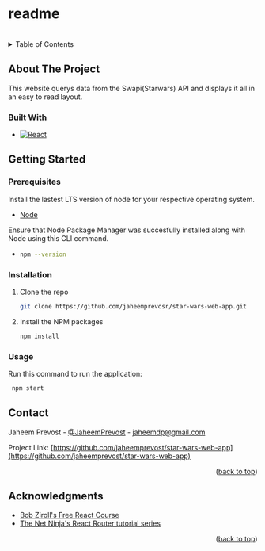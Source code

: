 # readme


<a name="readme-top"></a>

<br />

<details>
  <summary>Table of Contents</summary>
  <ol>
    <li>
      <a href="#about-the-project">About The Project</a>
      <ul>
        <li><a href="#built-with">Built With</a></li>
      </ul>
    </li>
    <li>
      <a href="#getting-started">Getting Started</a>
      <ul>
        <li><a href="#prerequisites">Prerequisites</a></li>
        <li><a href="#installation">Installation</a></li>
      </ul>
    </li>
    <li><a href="#usage">Usage</a></li>
    <li><a href="#contributing">Contributing</a></li>
    <li><a href="#contact">Contact</a></li>
  </ol>
</details>


## About The Project
This website querys data from the Swapi(Starwars) API and displays it all in an easy to read layout. 

### Built With

* [![React][React.js]][React-url]

## Getting Started

### Prerequisites

Install the lastest LTS version of node for your respective operating system.

* [Node](https://nodejs.org/en/download/) 

Ensure that Node Package Manager was succesfully installed along with Node using this CLI command. 

* ```sh
  npm --version
  ```

### Installation


1. Clone the repo
   ```sh
   git clone https://github.com/jaheemprevosr/star-wars-web-app.git
   ```
2. Install the NPM packages
   ```sh
   npm install
   ``` 
  
### Usage 

Run this command to run the application:

  ```sh
   npm start
   ```  


## Contact

Jaheem Prevost - [@JaheemPrevost](https://twitter.com/JaheemPrevost) - jaheemdp@gmail.com

Project Link: [https://github.com/jaheemprevost/star-wars-web-app](https://github.com/jaheemprevost/star-wars-web-app)

<p align="right">(<a href="#readme-top">back to top</a>)</p>


## Acknowledgments

* [Bob Ziroll's Free React Course](https://scrimba.com/learn/learnreact)
* [The Net Ninja's React Router tutorial series](https://www.youtube.com/watch?v=WfpmvgVZD1A&list=PL4cUxeGkcC9h7F1LWaQ7MAI8ptg5VjvxJ)

<p align="right">(<a href="#readme-top">back to top</a>)</p>

[React.js]: https://img.shields.io/badge/React-20232A?style=for-the-badge&logo=react&logoColor=61DAFB
[React-url]: https://reactjs.org/
